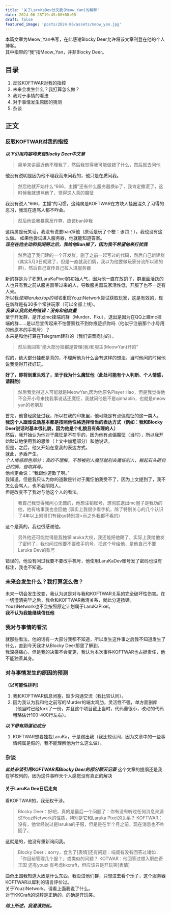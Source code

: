 ```yaml
---
title: '关于LaruKaDev分叉我(Meow_Yan)的解释'
date: 2024-06-28T19:45:08+08:00
draft: false
featured_image: 'posts/2024.06/assets/meow_yan.jpg'
---
```

本篇文章为Meow_Yan书写，在此感谢Blocky Deer允许将该文章刊登在他的个人博客。  
其中指带的“我”指Meow_Yan，并非Blocky Deer。

## 目录

1. 反驳KOFTWAR对我的指控
2. 未来会发生什么？我打算怎么做？
3. 我对于事情的看法
4. 对于事情发生原因的猜测
5. 杂谈

## 正文

### 反驳KOFTWAR对我的指控

***以下引用内容均来自Blocky Deer中文章***  
>简单来讲最近他不理我了，然后我觉得我可能做错了什么，然后就去问他  

他没有说明是因为他不理我而来问我的，他只是在质问我。  

>然后他就开始什么“666，主播”还有什么服务器换ip了，我肯定撒谎了，这时候我就想骂他了，觉得这人真的魔怔

我没有说人“666，主播”的习惯，这纯属是KOFTWAR在方块人挂圈混久了习得的恶习，我现在连骂人都不咋会。

>然后他说我暴露反作弊，应该ban掉我  

这纯属是玩笑话，我没有说要ban掉他（原话是玩了个梗：该罚！），我也没有这么做。
如果他尝试进入服务器，他就能知道答案。  
***现在在他主动和我闹掰之后，我给他Ban掉了，因为我不希望他来打扰我***

>然后退了我们建的一个开发群，删了之前一起写过的代码，然后自己新建群(其实5月3日就建了，但是一直就我们俩，我以为他要做玩家分流所以建的群)，然后自己宣传自己拉人进服务器  

新的群是为了积累LaruKaPixel的初始人气，因为他一直在放鸽子，群里面活跃的人也只有我之前从服务器带过来的人，导致服务器玩家活性低，开服了也不一定有人来。  
所以我*使用laruka.top的域名*重启YouziNetwork尝试获取玩家，这是有效的，现在新群是有30多个常驻玩家（可以全部上线）。  
***我承认我此处的错误：没有和他商量***  
至于开发群，是开发mc挂端的群（Murder、Fku），退出是因为在QQ上建mc挂端的群......是以后宣传起来不怕警察找不到你痕迹抓你吗（他似乎注册那个小号用的他原本的手机号）？  
本来是和他打算在Telegram建群的（我们语音商讨的）。

>然后我回答“绝大部分挂都是管理(我)和服主(MeowYan)开的”  

假的，绝大部分挂都是真的，不理解他为什么会有这样的想法。当时他问的时候他说我觉得开挂好玩。

**好了，即将到重头戏了，至于我为什么魔怔他（此处可能有个人判断、个人情感，请斟酌）**  
>然后我觉得这人可能就是MeowYan,因为他原名Player Hao，但是我觉得他不会开小号来找我事说话还魔怔，我就问他是不是qinhaolin，也就是meow yan的老朋友

首先，他曾经魔怔过我，所以在我的印象里，他可能是有点偏魔怔的这一类人。  
**我这个人跟谁说话基本都是按照他性格选择恰当的表达方式（例如：我和Blocky Deer说话时基本很礼貌，因为他是个礼貌且有条理的人）**  
然后，我开始认为他对于魔怔是不在乎的，因为他有点偏魔怔（当时），所以我开始默认地使用我的思维（上文中加粗部分）和他说话。  
但是，之后，他又开始在意我的表达方式。  
就此，矛盾产生。  
*个人情感颜色部分：真的不理解，不想被别人魔怔就别去魔怔别人，搬起石头砸自己的脚，自取其辱。*  
他肯定会说：“我跟你道歉了啊。”  
我知道，但是我只认为你的道歉是针对于魔怔怕我受不了，因为上文提到了，我不怎么会骂人，也不会阴阳人。  
但是改变不了我对与他这个人的看法。  

>我自己我觉得我问心无愧的，他想注销账号，想彻底退出mc圈子是我劝的他，他有啥事我也会回他 (事实上我很少看手机，除了特别关心的几个认识了4年以上的哥们有我qq特别提>示之外我都不看的)

这个是真的，我也很感谢他。

>另外他还可能觉得是我独掌laruka大权，我还能把他踢了，实际上我给他发了密码了，我也问过他要不要改手机号，把这个号给他，是他自己不要Laruka Dev的账号

错误的，他没有问过我要不要改手机号，他使用LaruKaDev账号发了密码也没有标注，我也不知道。

### 未来会发生什么？我打算怎么做？

未来一切会发生改变，我认为这是对与我和KOFTWAR关系的完全破坏性伤害。在一切澄清完毕之后，我会和KOFTWAR撇清关系，就此分道扬镳。  
YouziNetwork也不会按照原定计划属于LaruKaPixel。  
**我不认为我能继续信任他**

### 我对与事情的看法

就那些看法，他的话有一大部分我都不知道，所以发生这件事之后我不知道发生了什么，直到今天我才从Blocky Deer那里了解到。  
我深感痛心，但是我的决策不会变更，我认为本次事件KOFTWAR也占据责任，他不能独善其身。

### 对与事情发生的原因的预测

**（以可能性排列）**  

1. 我和KOFTWAR信息闭塞，缺少沟通交流（我比较认同）。
2. 因为我认为我和他之前写的Murder的端太鸡肋，灵活性不强，单方面删库（他当时已经fork了一份，并且这个项目截止当时，代码量很小，改动的代码粗略估计100-400行左右）。  

***以下带有阴谋论成分***

1. KOFTWAR想要独裁LaruKa，于是踢出我（我比较认同，因为文章中的一些事情纯属是假的，我不能理解他为什么这么做）。

### 杂谈

***此处杂谈引用KOFTWAR和Blocky Deer的部分聊天记录***
这个文章的提纲还是我在学校列的，因为这件事昨天个人感觉没有真正的解决

#### 关于LaruKa Dev日后走向

看KOFTWAR的，我无权干涉。

>Blocky Deer：好吧，真的是最后一个问题了：你有没有听过任何消息来源说YouziNetwork的性质，特别是它和Laruka Pixel的关系？
>KOFTWAR：没有，他曾经说过是laruka的子服，但是是在半个月之前，现在消息也不咋回了。

这就是的，他没有重新询问我。

>Blocky Deer：sorry，食言了[表情]还有问题：喵阎有没有回答过诸如：「你目前管理几个服？」或类似的问题？
>KOTWAR：他回答过想入职曲奇王国
>还有youzi
>有考虑kkcraft，但应该只是开玩笑[表情]

曲奇王国我知道大致是什么东西，我没进他们群，只想进去看个乐子，这个服务器KOFTWAR以犀利的语言评价过。  
关于YouziNetwork，请看上面我说了什么。  
对于KKCraft的说辞是正确的，的确是开玩笑。

***综上所述，我澄清到此。***  

